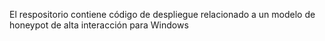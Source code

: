 El respositorio contiene código de despliegue relacionado a un modelo de honeypot de alta interacción para Windows
